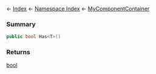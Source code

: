 ← [Index](Api-Index) ← [Namespace Index](Namespace-Index) ← [MyComponentContainer](VRage.Game.Components.MyComponentContainer)

### Summary

```csharp
public bool Has<T>()
```

### Returns

[bool](https://docs.microsoft.com/en-us/dotnet/api/system.boolean?view=netframework-4.6)

